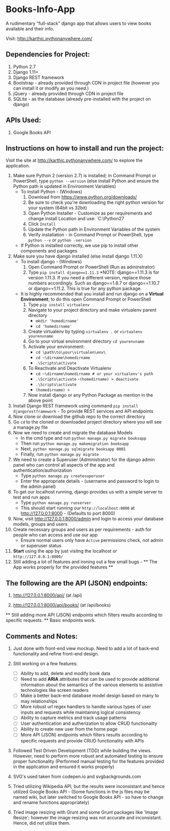 # Books-Info-App #

A rudimentary “full-stack” django app that allows users to view books available and their info.

Visit: http://karthic.pythonanywhere.com/

## Dependencies for Project: ##

1. Python 2.7
2. Django 1.11+
3. Django REST framework
4. Bootstrap - already provided through CDN in project file (however you can install it or modify as you need.)
5. jQuery - already provided through CDN in project file
6. SQLite - as the database (already pre-installed with the project on django)

## APIs Used: ##

1. Google Books API

## Instructions on how to install and run the project: ##

Visit the site at http://karthic.pythonanywhere.com/ to explore the application.

1. Make sure Python 2 (version 2.7) is installed; in Command Prompt or PowerShell, type ```python --version```  (else install Python and ensure the Python path is updated in Environment Variables)
	- To install Python - (Windows)
		1. Download from https://www.python.org/downloads/
		2. Be sure to check you're downloading the right python version for your system (64bit vs 32bit) 
		3. Open Python Installer - Customize as per requirements and change install Location and use: `C:\Python27
		4. Click ```Install```
		5. Update the Python path in Environment Variables of the system
		6. Verify installation - in Command Prompt or PowerShell, type ```python --v``` or ```python -version```
	- If Python is installed correctly, we use pip to install other components and packages
2. Make sure you have django installed (else install django 1.11.X)
	- To install django - (Windows)
		1. Open Command Prompt or PowerShell (Run as adminstrator)
		2. Type ```pip install django==1.11.3```
			*NOTE: django==1.11.3 is for version 1.11.3. If you need a different version, replace those numbers accordingly. Such as django==1.8.7 or django==1.10.7 or django==1.11.2. This is true for any python package.
	- It is highly recommended that you install and run django on a **Virtual Environment**; to do this open Command Prompt or PowerShell
		1. Type ```pip install virtualenv```
		2. Navigate to your project directory and make virtualenv parent directory 
			- ```mkdir 'homedirname'```
			- ```cd 'homedirname'```
		3. Create virtualenv by typing ```virtualenv .``` or ```virtualenv yourenvname```
		4. Go to your virtual environment directory ```cd yourenvname```
		5. Activate your environment:
			- ```cd \path\to\your\virtualen\env\ ```
 			- ```cd ~\dirname\homedirname```
 			- ```.\Scripts\activate```
		6. To Reactivate and Deactivate Virtualenv
			- ```cd ~\dirname\homedirname # or your virtualenv's path```
			- ```.\Scripts\activate```
			-```(homedirname) > deactivate```
			- ```.\Scripts\activate```
			- ```(homedirname) >```
		7. Now install django or any Python Package as mention in the above point		
3. Install Django REST framework using command ```pip install djangorestframework```
       - To provide REST services and API endpoints
4. Now clone or download the github repo to the correct directory
5. Go ```cd``` to the cloned or downloaded project directory where you will see a manage.py file
6. Now we need to create and migrate the database Models
	- In the cmd type and run ```python manage.py migrate booksapp```
	- Then run ```python manage.py makemigration booksapp```
	- Next, ```python manage.py sqlmigrate booksapp 0001```
	- Finally, run ```python manage.py migrate```
7. We need to create a Superuser (Administrator) for the django admin panel who can control all aspects of the app and authentication/authorization
	- Type ```python manage.py createsuperuser```
	- Enter the appropriate details - (username and password to login to the admin panel)
8. To get our localhost running, django provides us with a simple server to test and run apps
	- Type ```python manage.py runserver```
	- This should start running our ```http://localhost:8000``` at http://127.0.0.1:8000 - (Defaults to port 8000)
9. Now, visit http://127.0.0.1:8000/admin and login to access your database models, groups and users
10. Create necessary groups and users as per requirements - auth for people who can access and use our app
	- Ensure normal users only have ```Active``` permissions check, not admin or superuser status
11. **Start** using the app by just visitng the localhost or ```http://127.0.0.1:8000/```
12. Still adding a lot of features and ironing out a few small bugs - ** The App works properly for the provided features **



## The following are the API (JSON) endpoints: ##

1. http://127.0.0.1:8000/api/ (at /api)

2. http://127.0.0.1:8000/api/books/ (at /api/books)


** Still adding more API (JSON) endpoints which filters results according to specific requests. ** Basic endpoints work.

## Comments and Notes: ##
1. Just done with front-end view mockup. Need to add a lot of back-end functionality and refine front-end design.

2. Still working on a few features:
	- [ ] Ability to add, delete and modify book data
	- [ ] Need to add **ARIA** attributes that can be used to provide additional information about the semantics of the various elements to assistive technologies like screen readers
	- [ ] Make a better back-end database model design based on many to may relationships
	- [ ] More robust url regex handlers to handle various types of user inputs and requests while maintaining logical consistency
	- [ ] Ability to capture metrics and track usage patterns 
	- [ ] User authentication and autherization to allow CRUD functionailty
	- [ ] Ability to create new user from the home page
	- [ ] More API (JSON) endpoints which filters results according to specific requests and provide CRUD functionality with APIs
	
2. Followed Test Driven Development (TDD) while building the views. However, need to perform more robust and automated testing to ensure proper functionality (Performed manual testing for the features provided in the application and ensured it works properly)

3. SVG's used taken from codepen.io and svgbackgrounds.com

4. Tried utilizing Wikipedia API, but the results were inconsistant and hence utilized Google Books API - (Some functions in the js files may be named wiki, but later switched to Google Books API - so have to change and rename functions appropriately)

5. Tried image resizing with Grunt and some Grunt packages like 'Image Resize'; however the image resizing was not accurate and inconsistant. Hence, did not utilize them.
